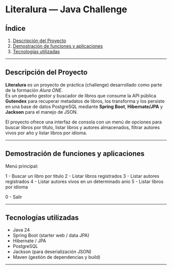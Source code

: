 # Literalura — Java Challenge

## Índice
1. [Descripción del Proyecto](#descripción-del-proyecto)  
2. [Demostración de funciones y aplicaciones](#demostración-de-funciones-y-aplicaciones)  
3. [Tecnologías utilizadas](#tecnologías-utilizadas)  
---

## Descripción del Proyecto
**Literalura** es un proyecto de práctica (challenge) desarrollado como parte de la formación *Alura ONE*.  
Es un pequeño gestor y buscador de libros que consume la API pública **Gutendex** para recuperar metadatos de libros, los transforma y los persiste en una base de datos PostgreSQL mediante **Spring Boot**, **Hibernate/JPA** y **Jackson** para el manejo de JSON.

El proyecto ofrece una interfaz de consola con un menú de opciones para buscar libros por título, listar libros y autores almacenados, filtrar autores vivos por año y listar libros por idioma.

---

## Demostración de funciones y aplicaciones

Menú principal:

  1 - Buscar un libro por titulo
  2 - Listar libros registrados
  3 - Listar autores registrados
  4 - Listar autores vivos en un determinado anio
  5 - Listar libros por idioma
  
  0 - Salir

---

## Tecnologías utilizadas

  - Java 24
  - Spring Boot (starter web / data JPA)
  - Hibernate / JPA
  - PostgreSQL
  - Jackson (para deserialización JSON)
  - Maven (gestión de dependencias y build)

---

